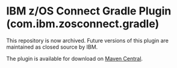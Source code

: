 # IBM z/OS Connect Gradle Plugin (com.ibm.zosconnect.gradle)

This repository is now archived. Future versions of this plugin are maintained as closed source by IBM.

The plugin is available for download on [Maven Central](https://mvnrepository.com/artifact/com.ibm.zosconnect/com.ibm.zosconnect.gradle/).
